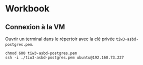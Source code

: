 # Workbook

## Connexion à la VM

Ouvrir un terminal dans le répertoir avec la clé privée `tiw3-asbd-postgres.pem`.

```shell
chmod 600 tiw3-asbd-postgres.pem
ssh -i ./tiw3-asbd-postgres.pem ubuntu@192.168.73.227
```
